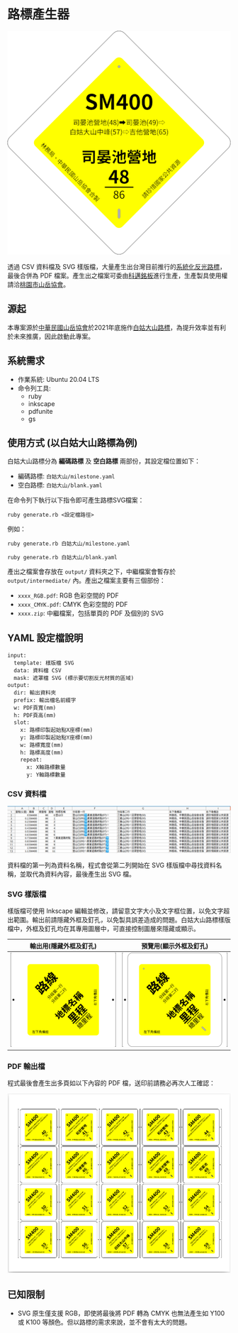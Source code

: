 # 路標產生器

![logo](images/logo.png)

透過 CSV 資料檔及 SVG 樣版檔，大量產生出台灣目前推行的[系統化反光路標](http://taiwanmt.nchu.edu.tw/download/C2-2%E5%BC%B5%E5%9C%8B%E9%9B%84.pdf)，最後合併為 PDF 檔案。產生出之檔案可委由[科邁銘板](https://www.comaxglobal.com/zh/)進行生產，生產製具使用權請洽[桃園市山岳協會](https://www.tytaaa.org.tw/)。

## 源起

本專案源於[中華民國山岳協會](http://www.mountaineering.org.tw/)於2021年底施作[白姑大山路標](https://dongshih.forest.gov.tw/all-news/0068637)，為提升效率並有利於未來推廣，因此啟動此專案。

## 系統需求

- 作業系統: Ubuntu 20.04 LTS
- 命令列工具:
  - ruby
  - inkscape
  - pdfunite
  - gs

## 使用方式 (以白姑大山路標為例)

白姑大山路標分為 **編碼路標** 及 **空白路標** 兩部份，其設定檔位置如下：

- 編碼路標: `白姑大山/milestone.yaml`
- 空白路標: `白姑大山/blank.yaml`

在命令列下執行以下指令即可產生路標SVG檔案：

```shell
ruby generate.rb <設定檔路徑>
```

例如：

```shell
ruby generate.rb 白姑大山/milestone.yaml
```

```shell
ruby generate.rb 白姑大山/blank.yaml
```

產出之檔案會存放在 `output/` 資料夾之下，中繼檔案會暫存於 `output/intermediate/` 內。產出之檔案主要有三個部份：

- `xxxx_RGB.pdf`: RGB 色彩空間的 PDF
- `xxxx_CMYK.pdf`: CMYK 色彩空間的 PDF
- `xxxx.zip`: 中繼檔案，包括單頁的 PDF 及個別的 SVG

## YAML 設定檔說明

```
input:
  template: 樣版檔 SVG
  data: 資料檔 CSV
  mask: 遮罩檔 SVG (標示要切割反光材質的區域)
output:
  dir: 輸出資料夾
  prefix: 輸出檔名前綴字
  w: PDF頁寬(mm)
  h: PDF頁高(mm)
  slot:
    x: 路標印製起始點X座標(mm)
    y: 路標印製起始點Y座標(mm)
    w: 路標寬度(mm)
    h: 路標高度(mm)
    repeat:
      x: X軸路標數量
      y: Y軸路標數量
```

### CSV 資料檔

![CSV 資料檔](images/data-example.png)

資料檔的第一列為資料名稱，程式會從第二列開始在 SVG 樣版檔中尋找資料名稱，並取代為資料內容，最後產生出 SVG 檔。

### SVG 樣版檔

樣版檔可使用 Inkscape 編輯並修改，請留意文字大小及文字框位置，以免文字超出範圍。輸出前請隱藏外框及釘孔，以免製具誤差造成的問題。白姑大山路標樣版檔中，外框及釘孔均在其專用圖層中，可直接控制圖層來隱藏或顯示。

| 輸出用(隱藏外框及釘孔) | 預覽用(顯示外框及釘孔)  |
| ---  | --- |
| ![輸出用(隱藏外框及釘孔)](images/template-1.png) | ![預覽用(顯示外框及釘孔)](images/template-2.png) |

### PDF 輸出檔

程式最後會產生出多頁如以下內容的 PDF 檔，送印前請務必再次人工確認：

![PDF 輸出](images/page-output.png)

## 已知限制

- SVG 原生僅支援 RGB，即使將最後將 PDF 轉為 CMYK 也無法產生如 Y100 或 K100 等顏色。但以路標的需求來說，並不會有太大的問題。
